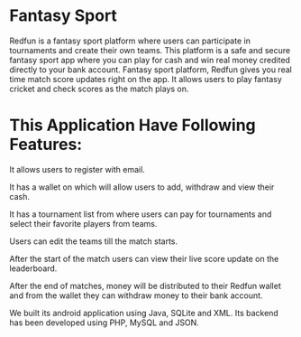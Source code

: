 # Fantasy Sport
Redfun is a fantasy sport platform where users can participate in tournaments and create their own teams. This platform is a safe and secure fantasy sport app where you can play for cash and win real money credited directly to your bank account. Fantasy sport platform, Redfun gives you real time match score updates right on the app. It allows users to play fantasy cricket and check scores as the match plays on.


# This Application Have Following Features:

It allows users to register with email.

It has a wallet on which will allow users to add, withdraw and view their cash.

It has a tournament list from where users can pay for tournaments and select their favorite players from teams.

Users can edit the teams till the match starts.

After the start of the match users can view their live score update on the leaderboard. 

After the end of matches, money will be distributed to their Redfun wallet and from the wallet they can withdraw money to their bank account.


We built its android application using Java, SQLite and XML. Its backend has been developed using  PHP, MySQL and JSON.

